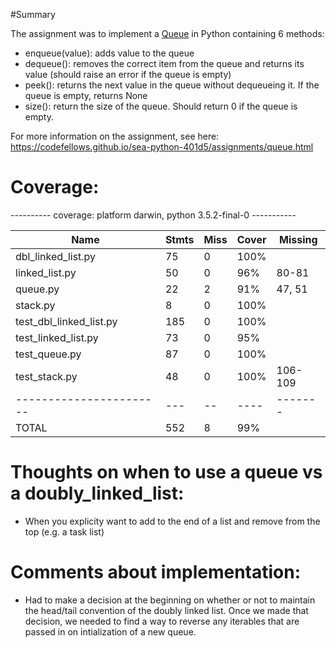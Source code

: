 #Summary

The assignment was to implement a [Queue](https://codefellows.github.io/sea-python-401d5/assignments/queue.html)
in Python containing 6 methods:

* enqueue(value): adds value to the queue
* dequeue(): removes the correct item from the queue and returns its value (should raise an error if the queue is empty)
* peek(): returns the next value in the queue without dequeueing it. If the queue is empty, returns None
* size(): return the size of the queue. Should return 0 if the queue is empty.

For more information on the assignment, see here: https://codefellows.github.io/sea-python-401d5/assignments/queue.html



# Coverage:

---------- coverage: platform darwin, python 3.5.2-final-0 -----------


| Name                     | Stmts | Miss | Cover | Missing |
| -----------------------  | ----- | ---- | ----- | ------- |
| dbl_linked_list.py       |  75   |  0   | 100%  |         |
| linked_list.py           |  50   |  0   |  96%  |  80-81  |
| queue.py                 |  22   |  2   | 91%   |  47, 51 |
| stack.py                 |   8   |  0   | 100%  |         |
| test_dbl_linked_list.py  |  185  |  0   | 100%  |         |
| test_linked_list.py      |  73   |  0   |  95%  |         |
| test_queue.py            |  87   |  0   | 100%  |         |
| test_stack.py            |  48   |  0   | 100%  | 106-109 |
| -----------------------  |  ---  |  --  | ----  | ------- |
| TOTAL                    |  552  |  8   | 99%   |         |


# Thoughts on when to use a queue vs a doubly_linked_list:
 * When you explicity want to add to the end of a list and remove from the top (e.g. a task list)


# Comments about implementation:
 * Had to make a decision at the beginning on whether or not to maintain the head/tail convention of the doubly linked list.  Once we made that decision, we needed to find a way to reverse any iterables that are passed in on intialization of a new queue.
